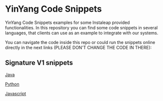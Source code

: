 # YinYang Code Snippets

YinYang Code Snippets examples for some Instaleap provided functionalities. In this repository you can find some code snippets in several languages, that clients can use as an example to integrate with our systems.

You can navigate the code inside this repo or could run the snippets online directly in the next links (PLEASE DON'T CHANGE THE CODE IN THERE):

## Signature V1 snippets

[Java](https://tio.run/##fVRhb9owEP2eX3GKtClZSRqghVK2Se3WDlRRTYLtyzSha3IQt0kcxU5LhPrb2RlIobSaZSnxu7t3vvOz7/ERvfvoYbWyRJrLQsM9Iws/LKpcS3@EYf9dg8op9McUFqRvqBrzqm/tO/op6ti/FPNhpmlOxYG11CLxPzFohQkqBSMUGSwtKy/vEhGC0qj5M9aFyOagxDz73XRGmH/eII2t5SvkWCUSoxqAB6rcpQX1siBVJhq@gG33LV1US6umXH8mcszUbN6g/kwWvG3H/qA@rqfd2PL7c2JYRLb7GuHyUVM0RX1o0VVOtuv2Le4gqBhbp53pYHTxjZMxYnyGGVeZheTYgxTD8eCCXWwOeNVUUOvVlOviyIye4JXZYdxwXVaalGP/mlx7Z7yTA8a99L7IhHZ2pGytWxLTYptid2pOs7G/eT@S1yLDxNlv39v8rutruWF1mh1OUR8Dp@hbzyHqMAbnahFSroXMgFwwZ/ZyWGQoR6QUzsnh8GfgwSS6LLKtF4OHYnmUIoKUdeRsC/rzF7CYKxd0XMgnBbuES@v4eBILBTwRUhk@wJPQMf8XFJUhRbWugBaY5glBqRiUWVIBawQiSiWfXoFrtrwscqlIWf8R6LazA1TxO16myFo9eblRWgPsXoDYPW2deu27k8A7mfXIw@5s5rVPup12ELXPEMk@DN2TJFO0glbLC5o8J8F5YOZRwONN1Fqu7P9z@O1mePtjej28HY4HV9@N436zspeOyBn3lcyF4y9qWMs5IcwhL@SjiLhflSyt3b00t5Ca3V7Q7KLXad1xRb1exzvD9plHvSZib9a0jRwrpSn1Zan9nGNNN2pqz7wEyDKgc7CPzJvhb9@Gl3fAaNrs@Xk9N8PIZ7X6Bw "Java (JDK) – Try It Online")

[Python](https://tio.run/##dVJta9swEP6uX3F4MNvUNn5J4jjQT9u6hUIpLNuXUcwlOsditmRsZasp/e2ZlNTZyjZxoHt57vTcnbpR10pmx6NoO9VrqHGoG7Flk9nijrE3m1oMYAShJ37YEYcOx0YhB3rEtmsIDoNxKtmMUKkeOLVKDrpHLZRkE/YanhiAI7izAqeIEfN5Og@z7SwOZ1VBIeZVFWazfJHFPFsikhNY/K4n1MRL1DYvjdM0jBMjm3gVW7mKzTlD9diRBd2v392u7z6WN@u79edPH9477PnPLuSFtqpA1wTfaTQ3algb1tgQdtD16ofgpqlRHZiNX4NDSV7ESY7hIt0azkWxCJeYLUMqEsSiShzGGKcKBrGXXxPvpe/AlvdXhp@ZiJD7UqvSImzFp@e3J3EiM7YW9ZTzzRXcfQjgYv4egnFfvLZf98FnpvZ21FSeeVp18IwegPtlcxMuXd8ASO6U6af8i8RrR3TGeTbF2pcMg7S/IZL005seC/5TNZj@UTTUmM4XflTTIxd7GrR3YtuTPvTy9QNmQ3BvFH1ayTn0Qo511u@5YlpPaMNoatAK3Kt/zdtnx@Mv "Python 3 – Try It Online")

[Javascript](https://tio.run/##TVJdb6MwEHznV1joVIhap3wkIaTKvdxX0UlVpUZ9bbd4Cb4jmDOmKqry23PrQNpYKyF2Z4adwX/gFdpcy8bwWgk8HJxc1a1hue4bo9iaafzXSY2@N3S8yY3jXF9vStkyKqC56HIUrIG@UiAYvsGuqZB1LTVVXfWsUJoJ3FlZDUaqmjWdblSL7fitE3XN3h1Gx5XCXTE3DQCSeTTn8css4LMiRQ5JUfB4liziQMRLAHSvBkauEQyKJzCWGQVRxIOQahOsAluXAZ0T2PQNWth99u13dvfr6Wd2lz3c/vju0nh/bq7@cKMKZkpkf7GnJxiW0d5QITSs0epVCvLaq270Y1Fr5mKYpEGYAF9EL7R/mi74EuIlxzQESIvQpSQHQiu39WNIHH@M4spqTNZfhzxGkNGy3m7UA4EJ@vzlfQRPpdhffL59RnHetZ73z2dy5Q5ykhn@6ki6pZ7vtSVE84U37HBzpFjwtGsEYfzzPcaxRtPpekAJucXW@F6Jb/au7O1tYfdEMccErVUKaxA52lcVTiu19T15ypRbEJAkrph3OYTzkYxdauIcDv8B "JavaScript (Node.js) – Try It Online")

